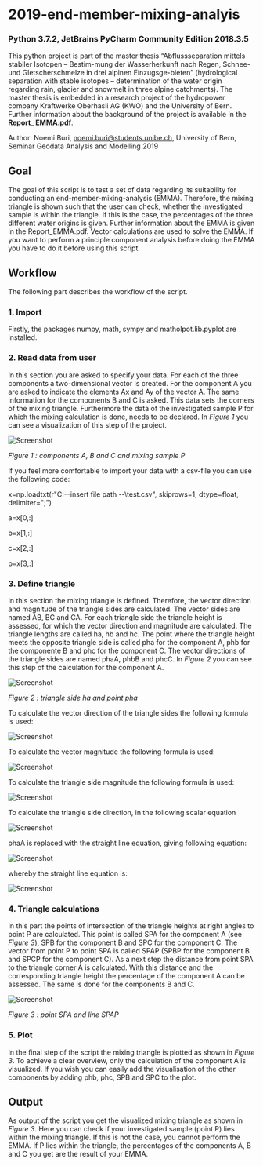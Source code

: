 # 2019-end-member-mixing-analyis
### Python 3.7.2, JetBrains PyCharm Community Edition 2018.3.5
This python project is part of the master thesis “Abflussseparation mittels stabiler Isotopen – Bestim-mung der Wasserherkunft nach Regen, Schnee- und Gletscherschmelze in drei alpinen Einzugsge-bieten” (hydrological separation with stable isotopes – determination of the water origin regarding rain, glacier and snowmelt in three alpine catchments). The master thesis is embedded in a research project of the hydropower company Kraftwerke Oberhasli AG (KWO) and the University of Bern. 
Further information about the background of the project is available in the **Report_ EMMA.pdf**.

Author: Noemi Buri, noemi.buri@students.unibe.ch, University of Bern, Seminar Geodata Analysis and Modelling 2019

## Goal
The goal of this script is to test a set of data regarding its suitability for conducting an end-member-mixing-analysis (EMMA). Therefore, the mixing triangle is shown such that the user can check, whether the investigated sample is within the triangle. If this is the case, the percentages of the three different water origins is given. Further information about the EMMA is given in the Report_EMMA.pdf. Vector calculations are used to solve the EMMA. If you want to perform a principle component analysis before doing the EMMA you have to do it before using this script.

## Workflow
The following part describes the workflow of the script.
### 1. Import
Firstly, the packages numpy, math, sympy and matholpot.lib.pyplot are installed.
### 2. Read data from user
In this section you are asked to specify your data. For each of the three components a two-dimensional vector is created. For the component A you are asked to indicate the elements Ax and Ay of the vector A. The same information for the components B and C is asked. This data sets the corners of the mixing triangle. Furthermore the data of the investigated sample P for which the mixing calculation is done, needs to be declared. In *Figure 1* you can see a visualization of this step of the project.

![Screenshot](components.png)

*Figure 1 : components A, B and C and mixing sample P*

If you feel more comfortable to import your data with a csv-file you can use the following code:

x=np.loadtxt(r"C:\--insert file path --\test.csv", skiprows=1, dtype=float, delimiter=";")

a=x[0,:]

b=x[1,:]

c=x[2,:]

p=x[3,:]

### 3. Define triangle
In this section the mixing triangle is defined. Therefore, the vector direction and magnitude of the triangle sides are calculated. The vector sides are named AB, BC and CA. For each triangle side the triangle height is assessed, for which the vector direction and magnitude are calculated. The triangle lengths are called ha, hb and hc. The point where the triangle height meets the opposite triangle side is called pha for the component A, phb for the componente B and phc for the component C. The vector directions of the triangle sides are named phaA, phbB and phcC. In *Figure 2* you can see this step of the calculation for the component A.

![Screenshot](define_t.png)

*Figure 2 : triangle side ha and point pha*

To calculate the vector direction of the triangle sides the following formula is used:

![Screenshot](vector_dir.JPG)

To calculate the vector magnitude the following formula is used:

![Screenshot](vector_amount.JPG)

To calculate the triangle side magnitude the following formula is used:

![Screenshot](ts.JPG)


To calculate the triangle side direction, in the following scalar equation

![Screenshot](h1.JPG)

phaA is replaced with the straight line equation, giving following equation:

![Screenshot](h2.JPG)

whereby the straight line equation is:

![Screenshot](h3.JPG)

### 4. Triangle calculations
In this part the points of intersection of the triangle heights at right angles to point P are calculated. This point is called SPA for the component A (see *Figure 3*), SPB for the component B and SPC for the component C. The vector from point P to point SPA is called SPAP (SPBP for the component B and SPCP for the component C).
As a next step the distance from point SPA to the triangle corner A is calculated. With this distance and the corresponding triangle height the percentage of the component A can be assessed. The same is done for the components B and C.

![Screenshot](calculations.png)

*Figure 3 : point SPA and line SPAP*
### 5. Plot
In the final step of the script the mixing triangle is plotted as shown in *Figure 3*. To achieve a clear overview, only the calculation of the component A is visualized. If you wish you can easily add the visualisation of the other components by adding phb, phc, SPB and SPC to the plot.
## Output
As output of the script you get the visualized mixing triangle as shown in *Figure 3*. Here you can check if your investigated sample (point P) lies within the mixing triangle. If this is not the case, you cannot perform the EMMA. If P lies within the triangle, the percentages of the components A, B and C you get are the result of your EMMA.
